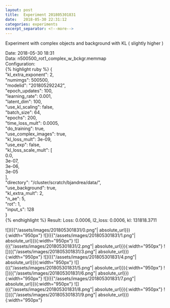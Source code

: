 ```yaml
---
layout: post
title:  Experiment 201805301831
date:   2018-05-30 22:31:12
categories: experiments
excerpt_separator: <!--more-->
---
```

Experiment with complex objects and background with KL ( slightly higher )  

 <!--more-->
Date: 2018-05-30 18:31  
Data: n500500_rot1_complex_w_bckgr.memmap  
Configuration:   
{% highlight ruby %}
{  
    "kl_extra_exponent": 2,   
    "numimgs": 500500,   
    "modelid": "201805292242",   
    "epoch_updates": 100,   
    "learning_rate": 0.001,   
    "latent_dim": 100,   
    "use_kl_scaling": false,   
    "batch_size": 64,   
    "epochs": 200,   
    "time_loss_mult": 0.0005,   
    "do_training": true,   
    "use_complex_images": true,   
    "kl_loss_mult": 3e-09,   
    "use_exp": false,   
    "kl_loss_scale_mult": [  
        0.0,   
        3e-07,   
        3e-06,   
        3e-05  
    ],   
    "directory": "/cluster/scratch/bjandrea/data/",   
    "use_background": true,   
    "kl_extra_mult": 2,   
    "n_ae": 5,   
    "rot": 1,   
    "input_s": 128  
}  
{% endhighlight %}
Result: Loss: 0.0006, l2_loss: 0.0006, kl: 131818.3711  

![]({{"/assets/images/201805301831/0.png"| absolute_url}}){:width="950px"}
![]({{"/assets/images/201805301831/1.png"| absolute_url}}){:width="950px"}
![]({{"/assets/images/201805301831/2.png"| absolute_url}}){:width="950px"}
![]({{"/assets/images/201805301831/3.png"| absolute_url}}){:width="950px"}
![]({{"/assets/images/201805301831/4.png"| absolute_url}}){:width="950px"}
![]({{"/assets/images/201805301831/5.png"| absolute_url}}){:width="950px"}
![]({{"/assets/images/201805301831/6.png"| absolute_url}}){:width="950px"}
![]({{"/assets/images/201805301831/7.png"| absolute_url}}){:width="950px"}
![]({{"/assets/images/201805301831/8.png"| absolute_url}}){:width="950px"}
![]({{"/assets/images/201805301831/9.png"| absolute_url}}){:width="950px"}
